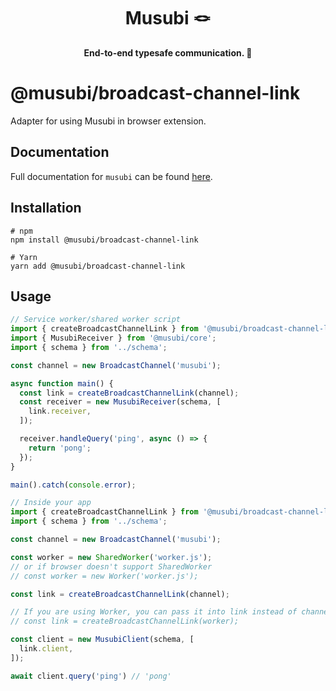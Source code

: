 

<div style="text-align: center;width:100%">
<h1>
Musubi 🪢
</h1>
<strong>End-to-end typesafe communication. 🎉</strong>
</div>

# @musubi/broadcast-channel-link

Adapter for using Musubi in browser extension.

## Documentation
Full documentation for `musubi` can be found [here](https://github.com/TheUnderScorer/musubi).

## Installation
```shell
# npm
npm install @musubi/broadcast-channel-link

# Yarn
yarn add @musubi/broadcast-channel-link
```

## Usage

```ts
// Service worker/shared worker script
import { createBroadcastChannelLink } from '@musubi/broadcast-channel-link';
import { MusubiReceiver } from '@musubi/core';
import { schema } from '../schema';

const channel = new BroadcastChannel('musubi');

async function main() {
  const link = createBroadcastChannelLink(channel);
  const receiver = new MusubiReceiver(schema, [
    link.receiver,
  ]);

  receiver.handleQuery('ping', async () => {
    return 'pong';
  });
}

main().catch(console.error);
```

```ts
// Inside your app
import { createBroadcastChannelLink } from '@musubi/broadcast-channel-link';
import { schema } from '../schema';

const channel = new BroadcastChannel('musubi');

const worker = new SharedWorker('worker.js');
// or if browser doesn't support SharedWorker
// const worker = new Worker('worker.js');

const link = createBroadcastChannelLink(channel);

// If you are using Worker, you can pass it into link instead of channel
// const link = createBroadcastChannelLink(worker);

const client = new MusubiClient(schema, [
  link.client,
]);

await client.query('ping') // 'pong'
```
